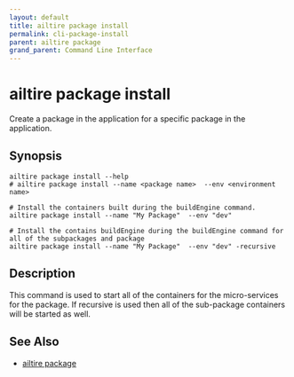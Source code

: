 ```yaml
---
layout: default 
title: ailtire package install 
permalink: cli-package-install 
parent: ailtire package  
grand_parent: Command Line Interface
---
```


# ailtire package install

Create a package in the application for a specific package in the application.

## Synopsis

```shell
ailtire package install --help 
# ailtire package install --name <package name>  --env <environment name>

# Install the containers built during the buildEngine command.
ailtire package install --name "My Package"  --env "dev"

# Install the contains buildEngine during the buildEngine command for all of the subpackages and package
ailtire package install --name "My Package"  --env "dev" -recursive
````

## Description

This command is used to start all of the containers for the micro-services for the package. If recursive is used then 
all of the sub-package containers will be started as well.

## See Also
* [ailtire package](cli-package)
